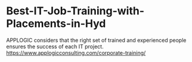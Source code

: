 # Best-IT-Job-Training-with-Placements-in-Hyd
APPLOGIC considers that the right set of trained and experienced people ensures the success of each IT project. https://www.applogicconsulting.com/corporate-training/
